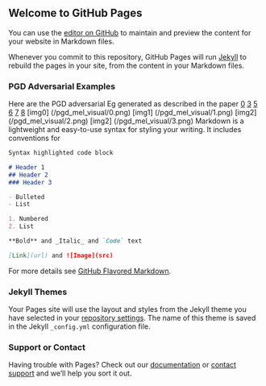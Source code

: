 ## Welcome to GitHub Pages

You can use the [editor on GitHub](https://github.com/pbansal5/TODO/edit/master/index.md) to maintain and preview the content for your website in Markdown files.

Whenever you commit to this repository, GitHub Pages will run [Jekyll](https://jekyllrb.com/) to rebuild the pages in your site, from the content in your Markdown files.

### PGD Adversarial Examples
Here are the PGD adversarial Eg generated as described in the paper 
[0](/pgd_wav/0.wav)
[3](/pgd_wav/5.wav)
[5](/pgd_wav/5.wav)
[6](/pgd_wav/6.wav)
[7](/pgd_wav/7.wav)
[8](/pgd_wav/8.wav)
[img0] (/pgd_mel_visual/0.png)
[img1] (/pgd_mel_visual/1.png)
[img2] (/pgd_mel_visual/2.png)
[img2] (/pgd_mel_visual/3.png)
Markdown is a lightweight and easy-to-use syntax for styling your writing. It includes conventions for

```markdown
Syntax highlighted code block

# Header 1
## Header 2
### Header 3

- Bulleted
- List

1. Numbered
2. List

**Bold** and _Italic_ and `Code` text

[Link](url) and ![Image](src)
```

For more details see [GitHub Flavored Markdown](https://guides.github.com/features/mastering-markdown/).

### Jekyll Themes

Your Pages site will use the layout and styles from the Jekyll theme you have selected in your [repository settings](https://github.com/pbansal5/TODO/settings). The name of this theme is saved in the Jekyll `_config.yml` configuration file.

### Support or Contact

Having trouble with Pages? Check out our [documentation](https://help.github.com/categories/github-pages-basics/) or [contact support](https://github.com/contact) and we’ll help you sort it out.
